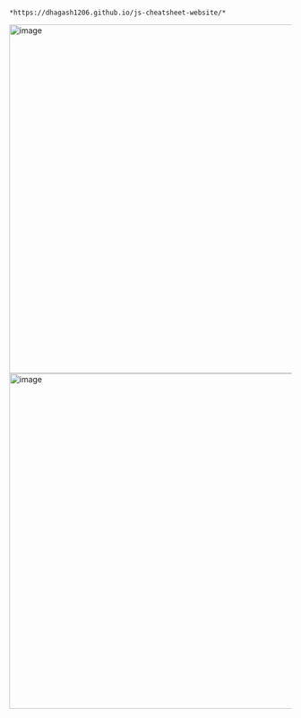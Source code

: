                                             *https://dhagash1206.github.io/js-cheatsheet-website/*

<img width="1221" height="622" alt="image" src="https://github.com/user-attachments/assets/ab3e7d32-df9b-4dd2-8caf-952f7b6f1ba4" />
<img width="1232" height="598" alt="image" src="https://github.com/user-attachments/assets/9d1625e5-04a7-4f58-bc15-ce8c40aa81ab" />

